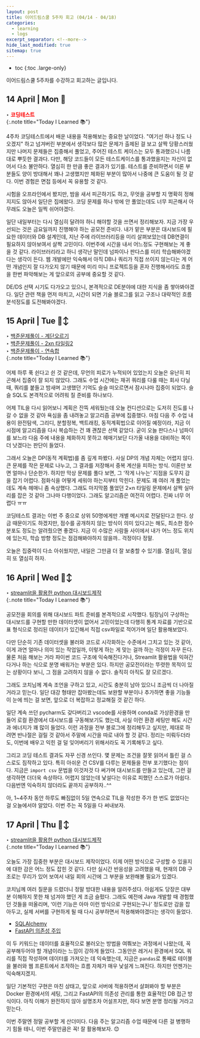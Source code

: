 ```yaml
---
layout: post
title: 이어드림스쿨 5주차 회고 (04/14 - 04/18)
categories: 
  - learning
  - logs 
excerpt_separator: <!--more-->
hide_last_modified: true
sitemap: true
---
```


* toc
{:toc .large-only}

이어드림스쿨 5주차를 수강하고 회고하는 글입니다. <br>

<!--more-->
## 14 April | Mon 🤔

‣ **<span style="color:red">코딩테스트</span>** <br>
{:.note title="Today I Learned 📚"}

4주차 코딩테스트에서 배운 내용을 적용해보는 중요한 날이었다.  "여기선 하나 정도 나오겠지" 하고 넘겨버린 부분에서 생각보다 많은 문제가 출제된 걸 보고 살짝 당황스러웠지만 나머지 문제들은 집중해서 풀었고, 주어진 테스트 케이스는 모두 통과했으니 나름대로 뿌듯한 결과다. 다만, 해당 코드들이 모든 테스트케이스를 통과했을지는 자신이 없어서 다소 불안하다. 열심히 한 만큼 좋은 결과가 있기를. 테스트를 준비하면서 이론 부분들도 양이 방대해서 꽤나 고생했지만 체화된 부분이 많아서 나중에 큰 도움이 될 것 같다. 이번 경험은 면접 등에서 꼭 유용할 것 같다.

시험을 오프라인에서 봤지만, 밤을 새서 피곤하기도 하고, 무엇을 공부할 지 명확히 정해지지도 않아서 일단은 집에왔다. 코딩 문제를 하나 밖에 안 풀었는데도 너무 피곤해서 아무래도 오늘은 일찍 쉬어야겠다. 

일단 내일부터는 다시 열심히 달려야 하니 해야할 것을 쓰면서 정리해보자. 지금 가장 우선되는 것은 금요일까지 진행해야 하는 공모전 준비다. 내가 맡은 부분은 대시보드에 필요한 데이터와 DB 설계인데, 지난 주에 라이브러리등을 미리 살펴보았는데 DB연결이 필요하지 않아보여서 살짝 고민이다. 이번주에 시간을 내서 어느정도 구현해보는 게 좋을 것 같다. 라이브러리라고 하니 생각난 말인데 넘파이나 판다스를 미리 학습해봐야겠다는 생각이 든다. 웹 개발에만 익숙해서 아직 DB나 쿼리가 직접 쓰이지 않는다는 게 어떤 개념인지 잘 다가오지 않기 때문에 미리 미니 프로젝트등을 혼자 진행해서라도 흐름을 한번 파악해보는 게 앞으로의 공부에 중요할 것 같다.

DE/DS 선택 시기도 다가오고 있으니, 본격적으로 DE분야에 대한 지식을 좀 쌓아봐야겠다. 일단 관련 책을 먼저 마치고, 시간이 되면 기술 블로그를 읽고 구조나 대략적인 흐름 분석정도를 도전해봐야겠다.

## 15 April | Tue 🙂‍↕️

‣ [백준문제풀이 - 계단오르기](/devnotes/coding-tests/2025-04-14-01Boj2579/) <br>‣ [백준문제풀이 - 2xn 타일링2](/devnotes/coding-tests/2025-04-15-01Boj11727/) <br>‣ [백준문제풀이 - 연속합](/devnotes/coding-tests/2025-04-15-01Boj1912/) <br>
{:.note title="Today I Learned 📚"}

어제 하루 푹 쉰다고 쉰 것 같은데, 무언의 피로가 누적되어 있었는지 오늘은 유난히 피곤해서 집중이 잘 되지 않았다. 그래도 수업 시간에는 재귀 쿼리를 다룰 때는 회사 다닐 때, 쿼리를 붙들고 밤새며 고생했던 기억도 슬슬 떠오르면서 잠시나마 집중이 되었다. 슬슬 SQL도 본격적으로 어려워 질 준비를 하나보다.

어제 TIL을 다시 읽어보니 계획은 잔뜩 세워뒀는데 오늘 컨디션으로는 도저히 진도를 나갈 수 없을 것 같아 욕심을 좀 내려놓고 알고리즘 공부에 집중했다. 마침 다음 주 수업 내용이 완전탐색, 그리디, 분할정복, 백트래킹, 동적계획법으로 이어질 예정이라, 지금 이 시점에 알고리즘을 다시 복습하는 건 꽤 괜찮은 선택 같았다. 굳이 오늘 판다스나 넘파이를 보느라 다음 주에 내용을 체화하지 못하고 헤매기보단 다가올 내용을 대비하는 쪽이 더 낫겠다는 판단이 들었다.

그래서 오늘은 DP(동적 계획법)를 좀 깊게 파봤다. 사실 DP의 개념 자체는 어렵지 않다. 큰 문제를 작은 문제로 나누고, 그 결과를 저장해서 중복 계산을 피하는 방식. 이론만 보면 얼마나 단순한가. 하지만 막상 문제를 풀다 보면, 그 ‘작게 나누는’ 지점을 도무지 감을 잡기 어렵다. 점화식을 어떻게 세워야 하는지부터 막힌다. 문제도 꽤 여러 개 풀었는데도 계속 헤매니 좀 속상했다. 그래도 마지막쯤 풀었던 2×n 타일링 문제에서 살짝 실마리를 잡은 것 같아 그나마 다행이었다. 그래도 알고리즘은 여전히 어렵다. 진짜 너무 어렵다 ㅠㅠ

코딩테스트 결과는 이번 주 중으로 상위 50명에게만 개별 메시지로 전달된다고 한다. 상금 때문이기도 하겠지만, 점수를 공개하지 않는 방식이 의미 있다고는 해도, 최소한 점수 분포도 정도는 알려줬으면 좋겠다. 지금 이 수많은 사람들 사이에서 내가 어느 정도 위치에 있는지, 학습 방향 정도는 점검해봐야하지 않을까.. 걱정이다 정말.

오늘은 집중력이 다소 아쉬웠지만, 내일은 그만큼 더 잘 보충할 수 있기를. 열심히, 열심히 또 열심히 하자.

## 16 April | Wed 🙂‍↕️

‣ [streamlit을 활용한 python 대시보드제작](https://github.com/devyzz/roadlkill-dashboard) <br>
{:.note title="Today I Learned 📚"}

공모전을 회의를 위해 대시보드 파트 준비를 본격적으로 시작했다. 팀장님이 구상하는 대시보드를 구현할 만한 데이터셋이 없어서 고민이었는데 다행히 통계 자료를 기반으로 표 형식으로 정리된 데이터가 있긴해서 직접 csv파일로 적어가며 일단 활용해보았다.

다만 단순히 기존 데이터셋을 불러와 코드로 시각화하는 수준에서 그치고 있는 것 같아, 이게 과연 얼마나 의미 있는 작업일까, 이렇게 하는 게 맞는 걸까 하는 걱정이 자꾸 든다. 물론 처음 해보는 거라 파이썬 코드 구조에 익숙해진다거나, Streamlit 활용법을 익혀간다거나 하는 식으로 분명 배워가는 부분은 있다. 하지만 공모전이라는 뚜렷한 목적이 있는 상황이다 보니, 그 점을 고려하지 않을 수 없다. 솔직히 아직도 잘 모르겠다.

그래도 코치님께 계속 조언을 구하고 있고, 시간도 충분히 남아 있으니 조금씩 더 나아질 거라고 믿는다. 일단 대강 형태만 잡아봤는데도 보완할 부분이나 추가하면 좋을 기능들이 눈에 띄는 걸 보면, 앞으로 더 복잡하고 정교해질 것 같긴 하다.

일단 계속 쓰던 pycharm도 갖다버리고 vscode를 사용하며 conda로 가상환경을 만들어 로컬 환경에서 대시보드를 구동해보기도 했는데, 사실 이런 환경 세팅만 해도 시간과 에너지가 꽤 많이 들었다. 이런 과정을 전부 블로그에 정리해두고 싶지만, 제대로 하려면 반나절은 걸릴 것 같아서 주말에 시간을 따로 내야 할 것 같다. 정리는 미뤄두더라도, 이번에 배우고 익힌 걸 덜 잊어버리기 위해서라도 꼭 기록해두고 싶다.

그리고 코딩 테스트 결과도 자꾸 신경 쓰인다. 몇 문제는 조건을 잘못 읽어서 틀린 걸 스스로도 짐작하고 있다. 특히 아쉬운 건 CSV를 다루는 문제들을 전부 포기했다는 점이다. 지금은 `import csv` 문법을 이것저것 다 써가며 대시보드를 만들고 있는데, 그런 걸 생각하면 더더욱 속상하다. 어렵지 않았는데 낯설다는 이유로 피했던 스스로가 아쉽다. 다음번엔 익숙하지 않더라도 끝까지 공부하자..^^

아, 1~4주차 동안 하루도 빠짐없이 5일 연속으로 TIL을 작성한 주가 한 번도 없었다는 걸 오늘에서야 알았다. 이번 주는 꼭 5일을 다 써내보자.

## 17 April | Thu 🙂‍↕️

‣ [streamlit을 활용한 python 대시보드제작](https://github.com/devyzz/roadlkill-dashboard) <br>
{:.note title="Today I Learned 📚"}

오늘도 가장 집중한 부분은 대시보드 제작이었다. 이제 어떤 방식으로 구성할 수 있을지에 대한 감은 어느 정도 잡힌 것 같다. 다만 실시간 반응성을 고려했을 때, 현재의 DB 구조로는 무리가 있어 보여서 내일 회의 시간에 그 부분을 보완해볼 필요가 있겠다.

코치님께 여러 질문을 드렸더니 정말 방대한 내용을 알려주셨다. 아쉽게도 당장은 대부분 이해하지 못한 채 넘겨야 했던 게 조금 슬펐다. 그래도 예전에 Java 개발할 때 경험했던 것들을 떠올리며, ‘이런 기능은 아마 이런 방식으로 구현되는구나’ 정도로만 감을 잡아두고, 실제 서버를 구현하게 될 때 다시 공부하면서 적용해봐야겠다는 생각이 들었다.

- [SQLAlchemy](https://www.sqlalchemy.org/)
- [FastAPI 의존성 주입](https://fastapi.tiangolo.com/tutorial/dependencies/)

이 두 키워드는 데이터를 효율적으로 불러오는 방법을 여쭤보는 과정에서 나왔는데, 꼭 공부해두어야 할 개념이라는 느낌이 강하게 들었다. 그동안은 레거시 환경에서 SQL 쿼리를 직접 작성하며 데이터를 가져오는 데 익숙했는데, 지금은 `pandas`로 통째로 테이블을 불러와 웹 프론트에서 조작하는 흐름 자체가 매우 낯설게 느껴진다. 하지만 언젠가는 익숙해지겠지.

일단 기본적인 구현은 마친 상태고, 앞으로 서버에 적용하면서 살펴봐야 할 부분은 Docker 환경에서의 세팅, 그리고 FastAPI의 의존성 관리를 통한 효율적인 DB 접근 방식이다. 아직 이해가 완전하지 않아 설명조차 어설프지만, 하다 보면 분명 정리될 거라고 믿는다.

이번 주말엔 정말 공부할 게 산더미다. 다음 주는 알고리즘 수업 때문에 다른 걸 병행하기 힘들 테니, 이번 주말만큼은 꼭! 잘 활용해보자. 😊